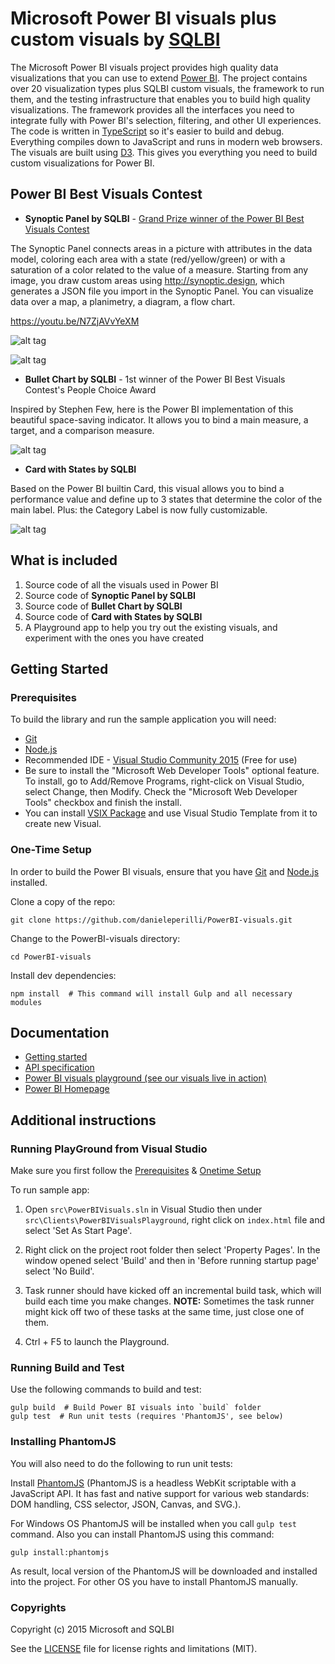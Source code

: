 # Microsoft Power BI visuals plus custom visuals by [SQLBI](https://www.sqlbi.com)

The Microsoft Power BI visuals project provides high quality data visualizations that you can use to extend [Power BI](https://powerbi.microsoft.com/).  The project contains over 20 visualization types plus SQLBI custom visuals, the framework to run them, and the testing infrastructure that enables you to build high quality visualizations.  The framework provides all the interfaces you need to integrate fully with Power BI's selection, filtering, and other UI experiences.  The code is written in [TypeScript](http://www.typescriptlang.org/) so it's easier to build and debug. Everything compiles down to JavaScript and runs in modern web browsers.  The visuals are built using [D3](http://d3js.org/). This gives you everything you need to build custom visualizations for Power BI.


## Power BI Best Visuals Contest

- **Synoptic Panel by SQLBI** - [Grand Prize winner of the Power BI Best Visuals Contest](http://community.powerbi.com/t5/Best-Visual-Contest/con-p/best_visual_contest/tab/winners)

The Synoptic Panel connects areas in a picture with attributes in the data model, coloring each area with a state (red/yellow/green) or with a saturation of a color related to the value of a measure. Starting from any image, you draw custom areas using http://synoptic.design, which generates a JSON file you import in the Synoptic Panel. You can visualize data over a map, a planimetry, a diagram, a flow chart.

https://youtu.be/N7ZjAVvYeXM

![alt tag](synopticpanel-screenshot.png)

![alt tag](synopticpanel-screenshot2.png)

- **Bullet Chart by SQLBI** - 1st winner of the Power BI Best Visuals Contest's People Choice Award

Inspired by Stephen Few, here is the Power BI implementation of this beautiful space-saving indicator. It allows you to bind a main measure, a target, and a comparison measure.

![alt tag](bulletchart-screenshot.png)


- **Card with States by SQLBI**

Based on the Power BI builtin Card, this visual allows you to bind a performance value and define up to 3 states that determine the color of the main label. 
Plus: the Category Label is now fully customizable.

![alt tag](cardwithstates-screenshot.png)


## What is included

1. Source code of all the visuals used in Power BI
2. Source code of **Synoptic Panel by SQLBI**
3. Source code of **Bullet Chart by SQLBI**
4. Source code of **Card with States by SQLBI**
5. A Playground app to help you try out the existing visuals, and experiment with the ones you have created

## Getting Started

### Prerequisites

To build the library and run the sample application you will need:

- [Git](http://git-scm.com/book/en/v2/Getting-Started-Installing-Git#Installing-on-Windows)
- [Node.js](https://nodejs.org/download/)
- Recommended IDE - [Visual Studio Community 2015](https://www.visualstudio.com/vs-2015-product-editions) (Free for use)
 -  Be sure to install the "Microsoft Web Developer Tools" optional feature. To install, go to Add/Remove Programs, right-click on Visual Studio, select Change, then Modify. Check the "Microsoft Web Developer Tools" checkbox and finish the install. 
 -  You can install [VSIX Package](https://github.com/Microsoft/PowerBI-visuals/blob/master/tools/VSIXExtensions/VisualTemplate.vsix?raw=true) and use Visual Studio Template from it to create new Visual.

### One-Time Setup
In order to build the Power BI visuals, ensure that you have [Git](http://git-scm.com/book/en/v2/Getting-Started-Installing-Git#Installing-on-Windows) and [Node.js](http://nodejs.org/download/) installed.

Clone a copy of the repo:

```
git clone https://github.com/danieleperilli/PowerBI-visuals.git
```

Change to the PowerBI-visuals directory:

```
cd PowerBI-visuals
```

Install dev dependencies:

```
npm install  # This command will install Gulp and all necessary modules
```

## Documentation

*  [Getting started](https://github.com/Microsoft/PowerBI-visuals/wiki)
*  [API specification](http://microsoft.github.io/PowerBI-visuals/interfaces/powerbi.ivisual.html)
*  [Power BI visuals playground (see our visuals live in action)](http://microsoft.github.io/PowerBI-visuals/playground/index.html)
*  [Power BI Homepage](https://powerbi.microsoft.com/)

## Additional instructions

### Running PlayGround from Visual Studio

Make sure you first follow the [Prerequisites](https://github.com/Microsoft/PowerBI-visuals#prerequisites) & [Onetime Setup](https://github.com/Microsoft/PowerBI-visuals#one-time-setup)

To run sample app:

1. Open `src\PowerBIVisuals.sln` in Visual Studio then under `src\Clients\PowerBIVisualsPlayground`, right click on `index.html` file and select 'Set As Start Page'.

2. Right click on the project root folder then select 'Property Pages'. In the window opened select 'Build' and then in 'Before running startup page' select 'No Build'.

3. Task runner should have kicked off an incremental build task, which will build each time you make changes. **NOTE:** Sometimes the task runner might kick off two of these tasks at the same time, just close one of them.

4. Ctrl + F5 to launch the Playground.
 
### Running Build and Test

Use the following commands to build and test:
```
gulp build  # Build Power BI visuals into `build` folder
gulp test  # Run unit tests (requires 'PhantomJS', see below)
```

### Installing PhantomJS
You will also need to do the following to run unit tests:

Install [PhantomJS](http://phantomjs.org/) (PhantomJS is a headless WebKit scriptable with a JavaScript API. It has fast and native support for various web standards: DOM handling, CSS selector, JSON, Canvas, and SVG.).

For Windows OS PhantomJS will be installed when you call `gulp test` command. Also you can install PhantomJS using this command:

```
gulp install:phantomjs
```
As result, local version of the PhantomJS will be downloaded and installed into the project. For other OS you have to install PhantomJS manually.

### Copyrights

Copyright (c) 2015 Microsoft and SQLBI

See the [LICENSE](/LICENSE) file for license rights and limitations (MIT).
